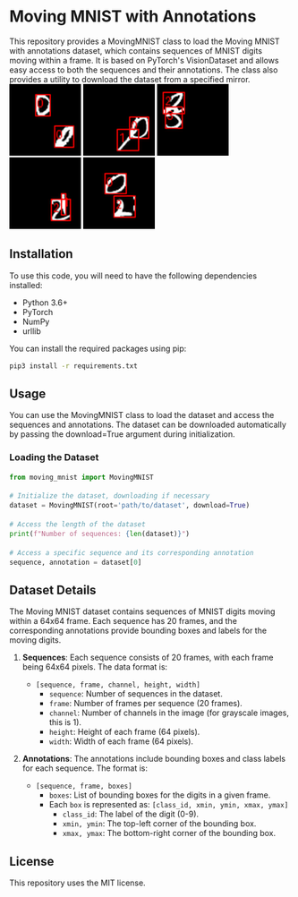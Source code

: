 # Moving MNIST with Annotations
This repository provides a MovingMNIST class to load the Moving MNIST with annotations dataset, which contains sequences of MNIST digits moving within a frame. It is based on PyTorch's VisionDataset and allows easy access to both the sequences and their annotations. The class also provides a utility to download the dataset from a specified mirror.    
![Alt text](images/seq0.gif)
![Alt text](images/seq1.gif)
![Alt text](images/seq2.gif)
![Alt text](images/seq3.gif)
![Alt text](images/seq4.gif)

## Installation
To use this code, you will need to have the following dependencies installed:
* Python 3.6+
* PyTorch
* NumPy
* urllib

You can install the required packages using pip:

```bash
pip3 install -r requirements.txt
```
    
    
## Usage
You can use the MovingMNIST class to load the dataset and access the sequences and annotations. The dataset can be downloaded automatically by passing the download=True argument during initialization.
    
### Loading the Dataset
```python
from moving_mnist import MovingMNIST

# Initialize the dataset, downloading if necessary
dataset = MovingMNIST(root='path/to/dataset', download=True)

# Access the length of the dataset
print(f"Number of sequences: {len(dataset)}")

# Access a specific sequence and its corresponding annotation
sequence, annotation = dataset[0]
```
    

## Dataset Details
The Moving MNIST dataset contains sequences of MNIST digits moving within a 64x64 frame. Each sequence has 20 frames, and the corresponding annotations provide bounding boxes and labels for the moving digits.

1. **Sequences**: Each sequence consists of 20 frames, with each frame being 64x64 pixels. The data format is:
    * ```[sequence, frame, channel, height, width]```
        * ```sequence```: Number of sequences in the dataset.
        * ```frame```: Number of frames per sequence (20 frames).
        * ```channel```: Number of channels in the image (for grayscale images, this is 1).
        * ```height```: Height of each frame (64 pixels).
        * ```width```: Width of each frame (64 pixels).

2. **Annotations**: The annotations include bounding boxes and class labels for each sequence. The format is:
    * ```[sequence, frame, boxes]```
        * ```boxes```: List of bounding boxes for the digits in a given frame.
        * Each ```box``` is represented as: ```[class_id, xmin, ymin, xmax, ymax]```
            * ```class_id```: The label of the digit (0-9).
            * ```xmin, ymin```: The top-left corner of the bounding box.
            * ```xmax, ymax```: The bottom-right corner of the bounding box.


## License
This repository uses the MIT license.